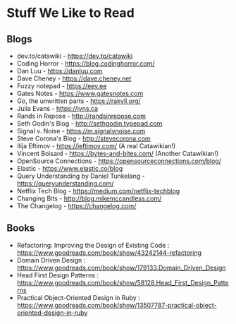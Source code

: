 # Stuff We Like to Read

## Blogs
- dev.to/catawiki - https://dev.to/catawiki
- Coding Horror - https://blog.codinghorror.com/
- Dan Luu - https://danluu.com
- Dave Cheney - https://dave.cheney.net
- Fuzzy notepad - https://eev.ee
- Gates Notes - https://www.gatesnotes.com
- Go, the unwritten parts - https://rakyll.org/
- Julia Evans - https://jvns.ca
- Rands in Repose - http://randsinrepose.com
- Seth Godin's Blog - http://sethgodin.typepad.com
- Signal v. Noise - https://m.signalvnoise.com
- Steve Corona's Blog - http://stevecorona.com
- Ilija Eftimov - https://ieftimov.com/ (A real Catawikian!)
- Vincent Boisard - https://bytes-and-bites.com/ (Another Catawikian!)
- OpenSource Connections - https://opensourceconnections.com/blog/
- Elastic - https://www.elastic.co/blog
- Query Understanding by Daniel Tunkelang - https://queryunderstanding.com/
- Netflix Tech Blog - https://medium.com/netflix-techblog
- Changing Bits - http://blog.mikemccandless.com/
- The Changelog - https://changelog.com/

## Books

- Refactoring: Improving the Design of Existing Code : https://www.goodreads.com/book/show/43242144-refactoring
- Domain Driven Design : https://www.goodreads.com/book/show/179133.Domain_Driven_Design
- Head First Design Patterns : https://www.goodreads.com/book/show/58128.Head_First_Design_Patterns
- Practical Object-Oriented Design in Ruby : https://www.goodreads.com/book/show/13507787-practical-object-oriented-design-in-ruby